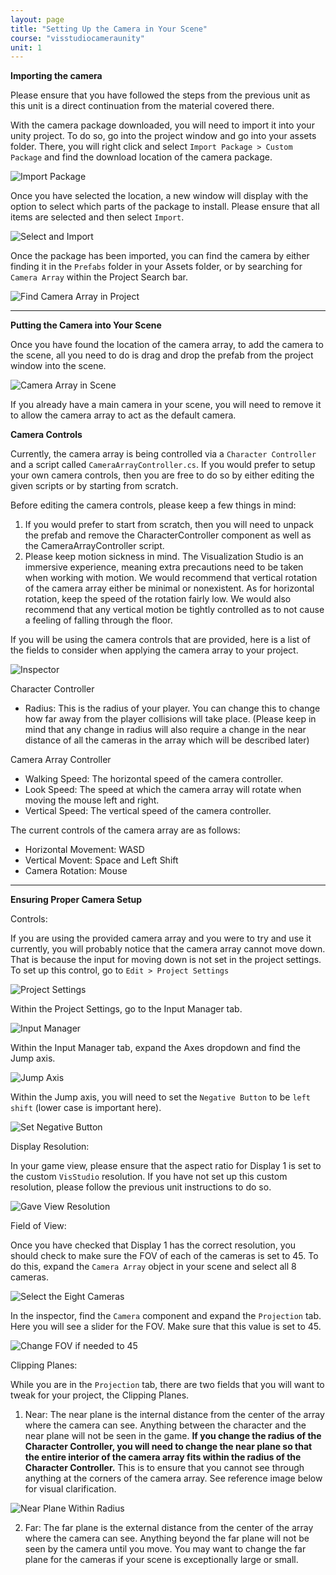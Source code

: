 ```yaml
---
layout: page
title: "Setting Up the Camera in Your Scene"
course: "visstudiocameraunity"
unit: 1
---
```


**Importing the camera**

Please ensure that you have followed the steps from the previous unit as this unit is a direct continuation from the material covered there.

With the camera package downloaded, you will need to import it into your unity project. To do so, go into the project window and go into your assets folder. There, you will right click and select ```Import Package > Custom Package``` and find the download location of the camera package.

![Import Package](images/importcustompackage.png)

Once you have selected the location, a new window will display with the option to select which parts of the package to install. Please ensure that all items are selected and then select ```Import```.

![Select and Import](images/selectimport.png)

Once the package has been imported, you can find the camera by either finding it in the ```Prefabs``` folder in your Assets folder, or by searching for ```Camera Array``` within the Project Search bar.

![Find Camera Array in Project](images/searchcameraarray.png)

---

**Putting the Camera into Your Scene**

Once you have found the location of the camera array, to add the camera to the scene, all you need to do is drag and drop the prefab from the project window into the scene.

![Camera Array in Scene](images/camaerainscene.png)

If you already have a main camera in your scene, you will need to remove it to allow the camera array to act as the default camera.

**Camera Controls**

Currently, the camera array is being controlled via a ```Character Controller``` and a script called ```CameraArrayController.cs```. If you would prefer to setup your own camera controls, then you are free to do so by either editing the given scripts or by starting from scratch. 

Before editing the camera controls, please keep a few things in mind:

1. If you would prefer to start from scratch, then you will need to unpack the prefab and remove the CharacterController component as well as the CameraArrayController script.
2. Please keep motion sickness in mind. The Visualization Studio is an immersive experience, meaning extra precautions need to be taken when working with motion. We would recommend that vertical rotation of the camera array either be minimal or nonexistent. As for horizontal rotation, keep the speed of the rotation fairly low. We would also recommend that any vertical motion be tightly controlled as to not cause a feeling of falling through the floor.

If you will be using the camera controls that are provided, here is a list of the fields to consider when applying the camera array to your project.

![Inspector](images/inspector.png)

Character Controller
* Radius: This is the radius of your player. You can change this to change how far away from the player collisions will take place. (Please keep in mind that any change in radius will also require a change in the near distance of all the cameras in the array which will be described later)

Camera Array Controller
* Walking Speed: The horizontal speed of the camera controller.
* Look Speed: The speed at which the camera array will rotate when moving the mouse left and right.
* Vertical Speed: The vertical speed of the camera controller.

The current controls of the camera array are as follows:
* Horizontal Movement: WASD
* Vertical Movent: Space and Left Shift
* Camera Rotation: Mouse

---

**Ensuring Proper Camera Setup**

Controls:

If you are using the provided camera array and you were to try and use it currently, you will probably notice that the camera array cannot move down. That is because the input for moving down is not set in the project settings. To set up this control, go to ```Edit > Project Settings```

![Project Settings](images/projectsettings.png)

Within the Project Settings, go to the Input Manager tab.

![Input Manager](images/inputmanager.png)

Within the Input Manager tab, expand the Axes dropdown and find the Jump axis.

![Jump Axis](images/jumpaxis.png)

Within the Jump axis, you will need to set the ```Negative Button``` to be ```left shift``` (lower case is important here).

![Set Negative Button](images/negativebutton.png)

Display Resolution:

In your game view, please ensure that the aspect ratio for Display 1 is set to the custom ```VisStudio``` resolution. If you have not set up this custom resolution, please follow the previous unit instructions to do so.

![Gave View Resolution](images/finalaspectratio.png)

Field of View:

Once you have checked that Display 1 has the correct resolution, you should check to make sure the FOV of each of the cameras is set to 45. To do this, expand the ```Camera Array``` object in your scene and select all 8 cameras.

![Select the Eight Cameras](images/selectcameras.png)

In the inspector, find the ```Camera``` component and expand the ```Projection``` tab. Here you will see a slider for the FOV. Make sure that this value is set to 45.

![Change FOV if needed to 45](images/preojectionfov.png)

Clipping Planes:

While you are in the ```Projection``` tab, there are two fields that you will want to tweak for your project, the Clipping Planes.

1. Near: The near plane is the internal distance from the center of the array where the camera can see. Anything between the character and the near plane will not be seen in the game. **If you change the radius of the Character Controller, you will need to change the near plane so that the entire interior of the camera array fits within the radius of the Character Controller.** This is to ensure that you cannot see through anything at the corners of the camera array. See reference image below for visual clarification.

![Near Plane Within Radius](images/nearplane.png)

2. Far: The far plane is the external distance from the center of the array where the camera can see. Anything beyond the far plane will not be seen by the camera until you move. You may want to change the far plane for the cameras if your scene is exceptionally large or small.